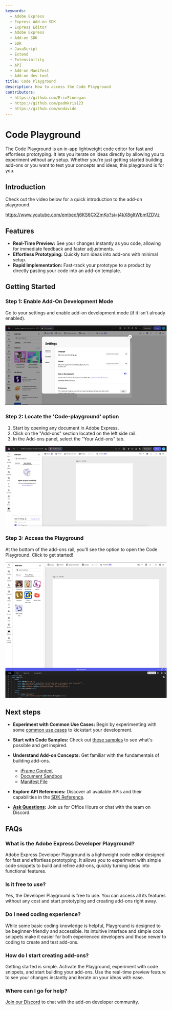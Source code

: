 ```yaml
---
keywords:
  - Adobe Express
  - Express Add-on SDK
  - Express Editor
  - Adobe Express
  - Add-on SDK
  - SDK
  - JavaScript
  - Extend
  - Extensibility
  - API
  - Add-on Manifest
  - Add-on dev tool
title: Code Playground
description: How to access the Code Playground
contributors:
  - https://github.com/ErinFinnegan
  - https://github.com/padmkris123
  - https://github.com/undavide
---
```


# Code Playground

The Code Playground is an in-app lightweight code editor for fast and effortless prototyping. It lets you iterate on ideas directly by allowing you to experiment without any setup. Whether you're just getting started building add-ons or you want to test your concepts and ideas, this playground is for you.

## Introduction

Check out the video below for a quick introduction to the add-on playground.

<Embed slots="video" />

https://www.youtube.com/embed/j6KS6CXZmKo?si=j4kX8gItWbm1ZDVz

## Features

- **Real-Time Preview:** See your changes instantly as you code, allowing for immediate feedback and faster adjustments.
- **Effortless Prototyping:** Quickly turn ideas into add-ons with minimal setup.
- **Rapid Implementation:** Fast-track your prototype to a product by directly pasting your code into an add-on template.

## Getting Started

### Step 1: Enable Add-On Development Mode

Go to your settings and enable add-on development mode (if it isn't already enabled).

![Adobe Express Settings](./img/settings_alt.png)

### Step 2: Locate the 'Code-playground' option

1. Start by opening any document in Adobe Express.
2. Click on the "Add-ons" section located on the left side rail.
3. In the Add-ons panel, select the "Your Add-ons" tab.

![Adobe Express Code Playground Toggle](./img/toggle-playground.png)

### Step 3: Access the Playground

At the bottom of the add-ons rail, you'll see the option to open the Code Playground. Click to get started!

![Adobe Express Code Playground](./img/playground.png)

## Next steps

- **Experiment with Common Use Cases:** Begin by experimenting with some [common use cases](../develop/use-cases.md) to kickstart your development.
- **Start with Code Samples:** Check out [these samples](../../samples.md) to see what's possible and get inspired.
- **Understand Add-on Concepts:** Get familiar with the fundamentals of building add-ons.
  - [iFrame Context](../develop/context.md)
  - [Document Sandbox](../../references/document-sandbox/document-apis/concepts/index.md)
  - [Manifest File](../../references/manifest/index.md)

- **Explore API References:** Discover all available APIs and their capabilities in the [SDK Reference](../../references/index.md).
- **[Ask Questions](https://developer.adobe.com/express/community/):** Join us for Office Hours or chat with the team on Discord.

## FAQs

### What is the Adobe Express Developer Playground?

 Adobe Express Developer Playground is a lightweight code editor designed for fast and effortless prototyping. It allows you to experiment with simple code snippets to build and refine add-ons, quickly turning ideas into functional features.

### Is it free to use?

 Yes, the Developer Playground is free to use. You can access all its features without any cost and start prototyping and creating add-ons right away.

### Do I need coding experience?

 While some basic coding knowledge is helpful, Playground is designed to be beginner-friendly and accessible. Its intuitive interface and simple code snippets make it easier for both experienced developers and those newer to coding to create and test add-ons.

### How do I start creating add-ons?

 Getting started is simple. Activate the Playground, experiment with code snippets, and start building your add-ons. Use the real-time preview feature to see your changes instantly and iterate on your ideas with ease.

### Where can I go for help?

[Join our Discord](http://discord.gg/nc3QDyFeb4) to chat with the add-on developer community.
